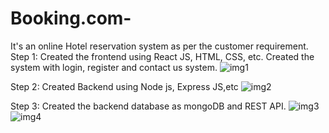 # Booking.com-
It's an online Hotel reservation system as per the customer requirement. 
Step 1: Created the frontend using React JS, HTML, CSS, etc. Created the system with login, register and contact us system.
![img1](https://user-images.githubusercontent.com/70424098/225351676-27335171-83dd-447a-9ecf-aaf652a20ac1.JPG)

Step 2: Created Backend using Node js, Express JS,etc
![img2](https://user-images.githubusercontent.com/70424098/225352630-d201c715-1e43-45dd-94e7-78028eab1056.JPG)

Step 3: Created the backend database as mongoDB and REST API.
![img3](https://user-images.githubusercontent.com/70424098/225352976-f22de7e7-6f18-4f99-abdf-828793bf0d4f.JPG)
![img4](https://user-images.githubusercontent.com/70424098/225353285-25bf5b0d-a9a6-487d-b2ae-2423bd284583.JPG)

